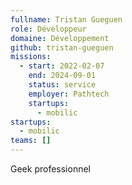 ```yaml
---
fullname: Tristan Gueguen
role: Développeur
domaine: Développement
github: tristan-gueguen
missions:
  - start: 2022-02-07
    end: 2024-09-01
    status: service
    employer: Pathtech
    startups:
      - mobilic
startups:
  - mobilic
teams: []
---
```

Geek professionnel
